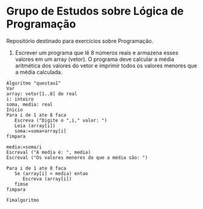 # Grupo de Estudos sobre Lógica de Programação
Repositório destinado para exercícios sobre Programação.

1. Escrever um programa que lê 8 números reais e armazena esses valores em um array (vetor). O programa deve calcular a média aritmética dos valores do vetor e imprimir todos os valores menores que a média calculada.

```
Algoritmo "questao1"
Var
array: vetor[1..8] de real
i: inteiro
soma, media: real
Inicio
Para i de 1 ate 8 faca
   Escreva ("Digite o ",i," valor: ")
   Leia (array[i])
   soma:=soma+array[i]
fimpara

media:=soma/i
Escreval ("A media é: ", media)
Escreval ("Os valores menores do que a média são: ")

Para i de 1 ate 8 faca
   Se (array[i] < media) entao
      Escreva (array[i])
   fimse
fimpara

Fimalgoritmo
```
